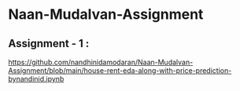 # Naan-Mudalvan-Assignment
## Assignment - 1 : 
https://github.com/nandhinidamodaran/Naan-Mudalvan-Assignment/blob/main/house-rent-eda-along-with-price-prediction-bynandinid.ipynb
